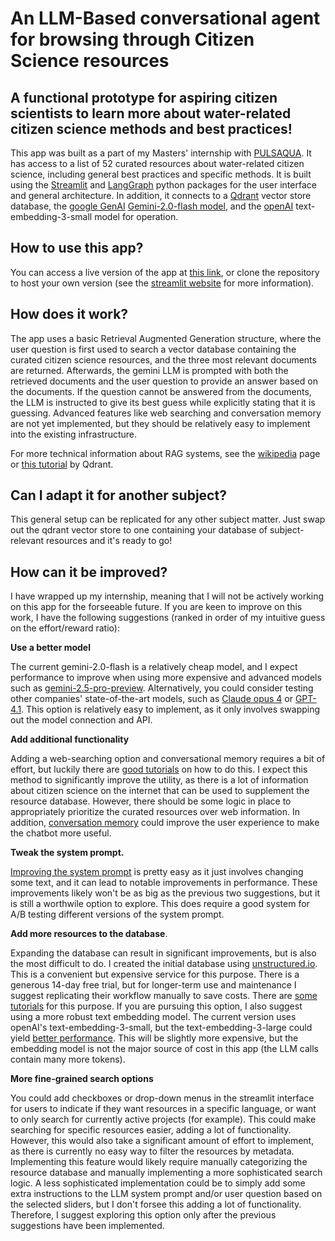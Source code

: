 # An LLM-Based conversational agent for browsing through Citizen Science resources

## A functional prototype for aspiring citizen scientists to learn more about water-related citizen science methods and best practices!

This app was built as a part of my Masters' internship with [PULSAQUA](https://www.pulsaqua.com/). It has access to a list of 52 curated resources about water-related citizen science, including general best practices and specific methods. It is built using the [Streamlit](https://streamlit.io/) and [LangGraph](https://www.langchain.com/langgraph) python packages for the user interface and general architecture. In addition, it connects to a [Qdrant](https://qdrant.tech/) vector store database, the [google GenAI](https://cloud.google.com/ai/generative-ai) [Gemini-2.0-flash model](https://deepmind.google/models/gemini/flash/), and the [openAI](https://openai.com/api/) text-embedding-3-small model for operation. 

## How to use this app?

You can access a live version of the app at [this link](https://csadvisor.streamlit.app/), or clone the repository to host your own version (see the [streamlit website](https://docs.streamlit.io/deploy/streamlit-community-cloud/deploy-your-app) for more information).

## How does it work?

The app uses a basic Retrieval Augmented Generation structure, where the user question is first used to search a vector database containing the curated citizen science resources, and the three most relevant documents are returned. Afterwards, the gemini LLM is prompted with both the retrieved documents and the user question to provide an answer based on the documents. If the question cannot be answered from the documents, the LLM is instructed to give its best guess while explicitly stating that it is guessing. Advanced features like web searching and conversation memory are not yet implemented, but they should be relatively easy to implement into the existing infrastructure.

For more technical information about RAG systems, see the [wikipedia](https://en.wikipedia.org/wiki/Retrieval-augmented_generation) page or [this tutorial](https://qdrant.tech/documentation/agentic-rag-langgraph/) by Qdrant.

## Can I adapt it for another subject?

This general setup can be replicated for any other subject matter. Just swap out the qdrant vector store to one containing your database of subject-relevant resources and it's ready to go!

## How can it be improved?

I have wrapped up my internship, meaning that I will not be actively working on this app for the forseeable future. If you are keen to improve on this work, I have the following suggestions (ranked in order of my intuitive guess on the effort/reward ratio):

**Use a better model** 

The current gemini-2.0-flash is a relatively cheap model, and I expect performance to improve when using more expensive and advanced models such as [gemini-2.5-pro-preview](https://ai.google.dev/gemini-api/docs/models#gemini-2.5-pro-preview-06-05). Alternatively, you could consider testing other companies' state-of-the-art models, such as [Claude opus 4](https://docs.anthropic.com/en/docs/about-claude/models/overview) or [GPT-4.1](https://platform.openai.com/docs/models). This option is relatively easy to implement, as it only involves swapping out the model connection and API.

**Add additional functionality** 

Adding a web-searching option and conversational memory requires a bit of effort, but luckily there are [good tutorials](https://medium.com/@ipeksahbazoglu/building-a-multi-tool-agent-with-langgraph-and-google-vertex-ai-e37aa6d41265) on how to do this. I expect this method to significantly improve the utility, as there is a lot of information about citizen science on the internet that can be used to supplement the resource database. However, there should be some logic in place to appropriately prioritize the curated resources over web information. In addition, [conversation memory](https://python.langchain.com/docs/how_to/chatbots_memory/) could improve the user experience to make the chatbot more useful.

**Tweak the system prompt.** 

[Improving the system prompt](https://blog.promptlayer.com/system-prompt-vs-user-prompt-a-comprehensive-guide-for-ai-prompts/) is pretty easy as it just involves changing some text, and it can  lead to notable improvements in performance. These improvements likely won't be as big as the previous two suggestions, but it is still a worthwile option to explore. This does require a good system for A/B testing different versions of the system prompt.

**Add more resources to the database**. 

Expanding the database can result in significant improvements, but is also the most difficult to do. I created the initial database using [unstructured.io](https://unstructured.io/). This is a convenient but expensive service for this purpose. There is a generous 14-day free trial, but for longer-term use and maintenance I suggest replicating their workflow manually to save costs. There are [some tutorials](https://medium.com/@aminajavaid30/building-a-rag-system-the-data-ingestion-pipeline-d04235fd17ea) for this purpose. If you are pursuing this option, I also suggest using a more robust text embedding model. The current version uses openAI's text-embedding-3-small, but the text-embedding-3-large could yield [better performance](https://platform.openai.com/docs/guides/embeddings). This will be slightly more expensive, but the embedding model is not the major source of cost in this app (the LLM calls contain many more tokens).

**More fine-grained search options** 

You could add checkboxes or drop-down menus in the streamlit interface for users to indicate if they want resources in a specific language, or want to only search for currently active projects (for example). This could make searching for specific resources easier, adding a lot of functionality. However, this would also take a significant amount of effort to implement, as there is currently no easy way to filter the resources by metadata. Implementing this feature would likely require manually categorizing the resource database and manually implementing a more sophisticated search logic. A less sophisticated implementation could be to simply add some extra instructions to the LLM system prompt and/or user question based on the selected sliders, but I don't forsee this adding a lot of functionality. Therefore, I suggest exploring this option only after the previous suggestions have been implemented.